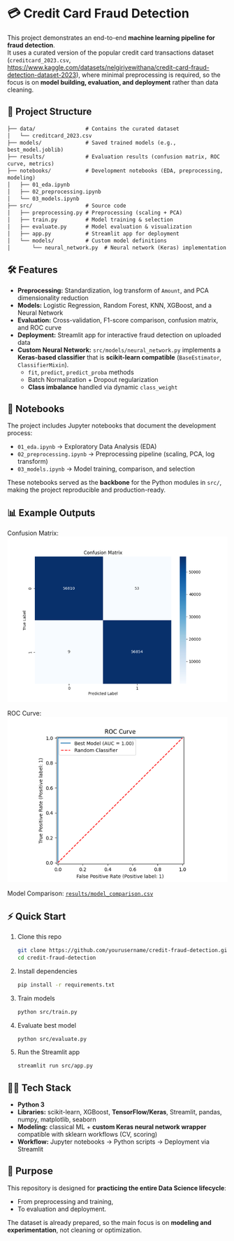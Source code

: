 # 💳 Credit Card Fraud Detection

This project demonstrates an end-to-end **machine learning pipeline for fraud detection**.  
It uses a curated version of the popular credit card transactions dataset (`creditcard_2023.csv`, https://www.kaggle.com/datasets/nelgiriyewithana/credit-card-fraud-detection-dataset-2023), where minimal preprocessing is required, so the focus is on **model building, evaluation, and deployment** rather than data cleaning.

## 🚀 Project Structure
```
├── data/                # Contains the curated dataset
│   └── creditcard_2023.csv
├── models/              # Saved trained models (e.g., best_model.joblib)
├── results/             # Evaluation results (confusion matrix, ROC curve, metrics)
├── notebooks/           # Development notebooks (EDA, preprocessing, modeling)
│   ├── 01_eda.ipynb
│   ├── 02_preprocessing.ipynb
│   └── 03_models.ipynb
├── src/                 # Source code
│   ├── preprocessing.py # Preprocessing (scaling + PCA)
│   ├── train.py         # Model training & selection
│   ├── evaluate.py      # Model evaluation & visualization
│   ├── app.py           # Streamlit app for deployment
│   └── models/          # Custom model definitions
│       └── neural_network.py  # Neural network (Keras) implementation
```

## 🛠 Features
- **Preprocessing:** Standardization, log transform of `Amount`, and PCA dimensionality reduction  
- **Models:** Logistic Regression, Random Forest, KNN, XGBoost, and a Neural Network  
- **Evaluation:** Cross-validation, F1-score comparison, confusion matrix, and ROC curve  
- **Deployment:** Streamlit app for interactive fraud detection on uploaded data  
- **Custom Neural Network:** `src/models/neural_network.py` implements a **Keras-based classifier** that is **scikit-learn compatible** (`BaseEstimator`, `ClassifierMixin`).  
  - `fit`, `predict`, `predict_proba` methods  
  - Batch Normalization + Dropout regularization  
  - **Class imbalance** handled via dynamic `class_weight`

## 📓 Notebooks
The project includes Jupyter notebooks that document the development process:
- `01_eda.ipynb` → Exploratory Data Analysis (EDA)  
- `02_preprocessing.ipynb` → Preprocessing pipeline (scaling, PCA, log transform)  
- `03_models.ipynb` → Model training, comparison, and selection  

These notebooks served as the **backbone** for the Python modules in `src/`, making the project reproducible and production-ready.

## 📊 Example Outputs
Confusion Matrix:  
![Confusion Matrix](results/confusion_matrix.png)

ROC Curve:  
![ROC Curve](results/roc_curve.png)

Model Comparison: [`results/model_comparison.csv`](results/model_comparison.csv)

## ⚡ Quick Start

1. Clone this repo
   ```bash
   git clone https://github.com/yourusername/credit-fraud-detection.git
   cd credit-fraud-detection
   ```

2. Install dependencies
   ```bash
   pip install -r requirements.txt
   ```

3. Train models
   ```bash
   python src/train.py
   ```

4. Evaluate best model
   ```bash
   python src/evaluate.py
   ```

5. Run the Streamlit app
   ```bash
   streamlit run src/app.py
   ```

## 🧑‍💻 Tech Stack
- **Python 3**  
- **Libraries:** scikit-learn, XGBoost, **TensorFlow/Keras**, Streamlit, pandas, numpy, matplotlib, seaborn  
- **Modeling:** classical ML + **custom Keras neural network wrapper** compatible with sklearn workflows (CV, scoring)  
- **Workflow:** Jupyter notebooks → Python scripts → Deployment via Streamlit  

## 🎯 Purpose
This repository is designed for **practicing the entire Data Science lifecycle**:
- From preprocessing and training,  
- To evaluation and deployment.  

The dataset is already prepared, so the main focus is on **modeling and experimentation**, not cleaning or optimization.
